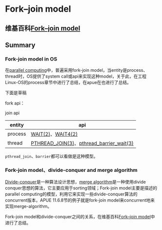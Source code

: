 # Fork–join model



## 维基百科[Fork–join model](https://en.wikipedia.org/wiki/Fork%E2%80%93join_model)



## Summary

### Fork-join model in OS

在[parallel computing](https://en.wikipedia.org/wiki/Parallel_computing)中，普遍采用fork-join model，当entity是process、thread时，OS提供了system call或api来实现这种model，关于此，在工程Linux-OS的process章节中进行了总结，在apue在也进行了总结。

下面是草稿

fork api：



join api

| entity  | api                                                          |
| ------- | ------------------------------------------------------------ |
| process | [WAIT(2)](http://man7.org/linux/man-pages/man2/waitpid.2.html)、[WAIT4(2)](http://man7.org/linux/man-pages/man2/wait4.2.html) |
| thread  | [PTHREAD_JOIN(3)](http://man7.org/linux/man-pages/man3/pthread_join.3.html)、[pthread_barrier_wait(3)](https://linux.die.net/man/3/pthread_barrier_wait) |

`pthread_join`、`barrier`都可以看做是这种模型。



### Fork-join model、divide-conquer and merge algorithm

[Divide-conquer](https://en.wikipedia.org/wiki/Divide_and_conquer_algorithms)是一种算法设计思想，[merge algorithm](https://en.wikipedia.org/wiki/Merge_algorithm)是一种使用divide conquer思想的算法，它主要应用于sorting领域；Fork-join model主要是描述的parallel computing的模型，利用它来实现一些divide-conquer算法的concurrent版本，APUE 11.6.8节的例子就是fork-join model来concurrent地来实现merge-algorithm。

Fork-join model和divide-conquer之间的关系，在维基百科[Fork–join model](https://en.wikipedia.org/wiki/Fork%E2%80%93join_model)中进行了总结。